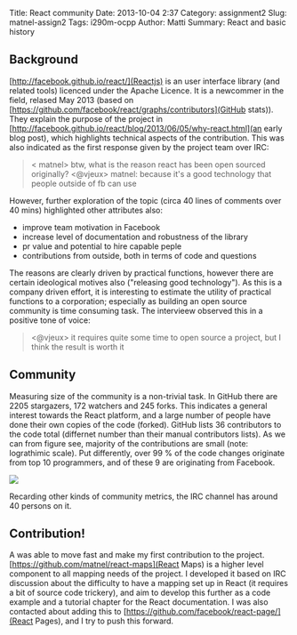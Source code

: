 Title: React community
Date: 2013-10-04 2:37
Category: assignment2
Slug: matnel-assign2
Tags: i290m-ocpp
Author: Matti
Summary: React and basic history

## Background

[http://facebook.github.io/react/](Reactjs) is an user interface library (and related tools) licenced under the Apache Licence. It is a newcommer in the field, relased May 2013 (based on [https://github.com/facebook/react/graphs/contributors](GitHub stats)). They explain the purpose of the project in [http://facebook.github.io/react/blog/2013/06/05/why-react.html](an early blog post), which highlights technical aspects of the contribution. This was also indicated as the first response given by the project team over IRC:

> < matnel> btw, what is the reason react has been open sourced originally?
> <@vjeux> matnel: because it's a good technology that people outside of fb can use

However, further exploration of the topic (circa 40 lines of comments over 40 mins) highlighted other attributes also:

- improve team motivation in Facebook
- increase level of documentation and robustness of the library
- pr value and potential to hire capable peple
- contributions from outside, both in terms of code and questions

The reasons are clearly driven by practical functions, however there are certain ideological motives also ("releasing good technology"). As this is a company driven effort, it is interesting to estimate the utility of practical functions to a corporation; especially as building an open source community is time consuming task. The intervieew observed this in a positive tone of voice:

> <@vjeux> it requires quite some time to open source a project, but I think the result is worth it

## Community

Measuring size of the community is a non-trivial task. In GitHub there are 2205 stargazers, 172 watchers and 245 forks. This indicates a general interest towards the React platform, and a large number of people have done their own copies of the code (forked). GitHub lists 36 contributors to the code total (differnet number than their manual contributors lists). As we can from figure see, majority of the contributions are small (note: lograthimic scale). Put differently, over 99 % of the code changes originate from top 10 programmers, and of these 9 are originating from Facebook.

![](./react-contributors-log.png "")

Recarding other kinds of community metrics, the IRC channel has around 40 persons on it.

## Contribution!

A was able to move fast and make my first contribution to the project. [https://github.com/matnel/react-maps](React Maps) is a higher level component to all mapping needs of the project. I developed it based on IRC discussion about the difficulty to have a mapping set up in React (it requires a bit of source code trickery), and aim to develop this further as a code example and a tutorial chapter for the React documentation. I was also contacted about adding this to [https://github.com/facebook/react-page/](React Pages), and I try to push this forward.